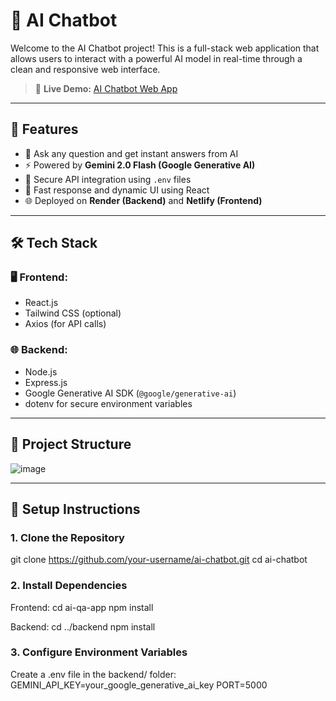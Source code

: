 # 🤖 AI Chatbot

Welcome to the AI Chatbot project! This is a full-stack web application that allows users to interact with a powerful AI model in real-time through a clean and responsive web interface.

> 🔗 **Live Demo:** [AI Chatbot Web App](https://ai-chatbot-yol9.onrender.com/)

---

## 📌 Features

- 💬 Ask any question and get instant answers from AI
- ⚡ Powered by **Gemini 2.0 Flash (Google Generative AI)**
- 🔐 Secure API integration using `.env` files
- 🔁 Fast response and dynamic UI using React
- 🌐 Deployed on **Render (Backend)** and **Netlify (Frontend)**

---

## 🛠️ Tech Stack

### 🖥️ Frontend:
- React.js
- Tailwind CSS (optional)
- Axios (for API calls)

### 🌐 Backend:
- Node.js
- Express.js
- Google Generative AI SDK (`@google/generative-ai`)
- dotenv for secure environment variables

---

## 🚀 Project Structure
![image](https://github.com/user-attachments/assets/3b161d65-2d9e-4700-b272-3b6d9ade60bc)


---

## 🔧 Setup Instructions

### 1. Clone the Repository


git clone https://github.com/your-username/ai-chatbot.git
cd ai-chatbot

### 2. Install Dependencies
Frontend:
cd ai-qa-app
npm install

Backend:
cd ../backend
npm install
### 3. Configure Environment Variables
Create a .env file in the backend/ folder:
GEMINI_API_KEY=your_google_generative_ai_key
PORT=5000
